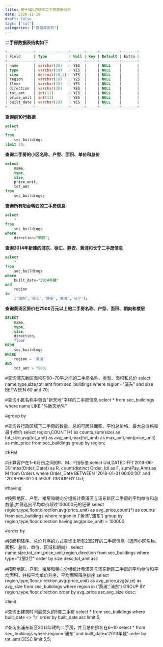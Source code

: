 ```yaml
---
title: 基于SQL的链家二手房数据分析
date: 2020-11-16
draft: false
tags: ["sql"]
categories: ["数据库系列"]
---
```


**二手房数据表结构如下**

```sql
+------------+---------------+------+-----+---------+-------+
| Field      | Type          | Null | Key | Default | Extra |
+------------+---------------+------+-----+---------+-------+
| name       | varchar(20)   | YES  |     | NULL    |       |
| type       | varchar(10)   | YES  |     | NULL    |       |
| size       | decimal(10,2) | YES  |     | NULL    |       |
| region     | varchar(10)   | YES  |     | NULL    |       |
| floor      | varchar(20)   | YES  |     | NULL    |       |
| direction  | varchar(20)   | YES  |     | NULL    |       |
| tot_amt    | int(11)       | YES  |     | NULL    |       |
| price_unit | int(11)       | YES  |     | NULL    |       |
| built_date | varchar(20)   | YES  |     | NULL    |       |
+------------+---------------+------+-----+---------+-------+
```

**查询前10行数据**
```sql
select
    *
from
    sec_buildings
limit 10;
```

**查询二手房的小区名称、户型、面积、单价和总价**
```sql
select
    name,
    type,
    size,
    price_unit,
    tot_amt
from
    sec_buildings;
```

**查询所有阳台朝西的二手房信息**
```sql
select
    *
from
    sec_buildings
where
    direction="朝西";
```

**查询2014年新建的浦东、徐汇、静安、黄浦和长宁二手房信息**
```sql
select
    *
from
    sec_buildings
where
    built_date="2014年建"
and
    region
in
    ('浦东','徐汇','静安','黄浦','长宁');
```

**查询黄浦区房价在7500万元以上的二手房名称、户型、面积、朝向和楼层**
```sql
SELECT
    name,
    type,
    size,
    direction,
    floor
FROM
    sec_buildings
WHERE
    region = '黄浦'
AND
    tot_amt > 7500;
```

#查询浦东新区面积在60~70平之间的二手房名称、类型、面积和总价
select name,type,size,tot_amt
from sec_buildings
where region="浦东" and size BETWEEN 60 and 70;

#查询小区名称中包含"新天地"字样的二手房信息
select * 
from sec_buildings
where name LIKE "%新天地%"

#group by

#查询各行政区域下二手房的数量、总的可居住面积、平均总价格、最大总价格和最小单价
select region,COUNT(*) as counts,sum(size) as tot_size,avg(tot_amt) as avg_amt,max(tot_amt) as max_amt,min(price_unit) as min_price
from sec_buildings
group by region;

#RFM

#计算客户在1~6月份之间的R、M、F指标值
select Uid,DATEDIFF('2018-06-30',max(Order_Date)) as R,
count(distinct Order_Id) as F, sum(Pay_Amt) as M
from Orders
where Order_Date BETWEEN '2018-01-01 00:00:00' and '2018-06-30 23:59:59'
GROUP BY Uid;

#having

#按照地区、户型、楼层和朝向分组统计黄浦区与浦东新区二手房的平均单价和总数量,并筛选出平均单价超过100000元的记录
select region,type,floor,direction,avg(price_unit) as avg_price,count(*) as counts
from sec_buildings
where region in ('黄浦','浦东')
group by region,type,floor,direction
having avg(price_unit) > 100000;

#order by

#按面积降序、总价升序的方式查询出所有2室2厅的二手房信息（返回小区名称、面积、总价、单价、区域和朝向）
select name,size,tot_amt,price_unit,region,direction
from sec_buildings
where type="2室2厅"
order by size desc,tot_amt asc


#按照地区、户型、楼层和朝向分组统计黄浦区与浦东新区二手房的平均单价和平均面积，并按平均单价升序，平均面积降序排序
select region,type,floor,direction,avg(price_unit) as avg_price,avg(size) as avg_size
from sec_buildings
where region in ('黄浦','浦东')
GROUP BY region,type,floor,direction
order by avg_price asc,avg_size desc;

#limit

#查询出建筑时间最悠久的5套二手房
select * 
from sec_buildings
where built_date <> '\r'
order by built_date asc
limit 5;

#查询出浦东新区2013年建的二手房，并且总价排名在6~10
select * 
from sec_buildings
where region='浦东' and built_date='2013年建'
order by tot_amt DESC
limit 5,5;
```